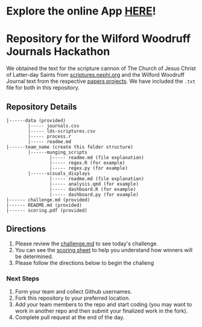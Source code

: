 
# Explore the online App [HERE](https://woodruffquery.streamlit.app/)!

# Repository for the Wilford Woodruff Journals Hackathon

We obtained the text for the scripture cannon of The Church of Jesus Christ of Latter-day Saints from [scriptures.nephi.org](https://github.com/BYUIDSS/lds-scriptures) and the Wilford Woodruff Journal text from the respective [papers projects](https://wilfordwoodruffpapers.org/). We have included the `.txt` file for both in this repository.

## Repository Details


```
|------data (provided)
        |----- journals.csv
        |----- lds-scriptures.csv
        |----- process.r
        |----- readme.md
|------team_name (create this folder structure)
        |------munging_scripts
                |----- readme.md (file explanation)
                |----- regex.R (for example)
                |----- regex.py (for example)        
        |------visuals_displays
                |----- readme.md (file explanation)
                |----- analysis.qmd (for example)
                |----- dashboard.R (for example)
                |----- dashboard.py (for example)        
|------ challenge.md (provided)
|------ README.md (provided)
|------ scoring.pdf (provided)
```

## Directions

1. Please review the [challenge.md](challenge.md) to see today's challenge.
2. You can see the [scoring sheet](scoring.pdf) to help you understand how winners will be determined.
3. Please follow the directions below to begin the challeng

### Next Steps

1. Form your team and collect Github usernames.
2. Fork this repository to your preferred location.
3. Add your team members to the repo and start coding (you may want to work in another repo and then submit your finalized work in the fork).
4. Complete pull request at the end of the day.
